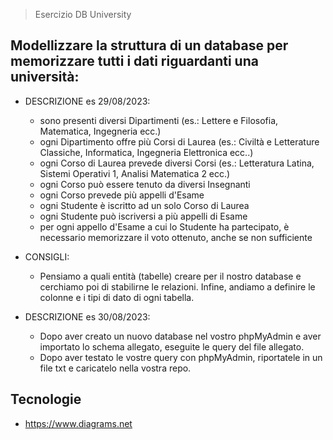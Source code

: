 > Esercizio DB University

## Modellizzare la struttura di un database per memorizzare tutti i dati riguardanti una università:

- DESCRIZIONE es 29/08/2023:
  - sono presenti diversi Dipartimenti (es.: Lettere e Filosofia, Matematica, Ingegneria ecc.)
  - ogni Dipartimento offre più Corsi di Laurea (es.: Civiltà e Letterature Classiche, Informatica, Ingegneria Elettronica ecc..)
  - ogni Corso di Laurea prevede diversi Corsi (es.: Letteratura Latina, Sistemi Operativi 1, Analisi Matematica 2 ecc.)
  - ogni Corso può essere tenuto da diversi Insegnanti
  - ogni Corso prevede più appelli d'Esame
  - ogni Studente è iscritto ad un solo Corso di Laurea
  - ogni Studente può iscriversi a più appelli di Esame
  - per ogni appello d'Esame a cui lo Studente ha partecipato, è necessario memorizzare il voto ottenuto, anche se non sufficiente

- CONSIGLI:
  - Pensiamo a quali entità (tabelle) creare per il nostro database e cerchiamo poi di stabilirne le relazioni. Infine, andiamo a definire le colonne e i tipi di dato di ogni tabella.

- DESCRIZIONE es 30/08/2023:
  - Dopo aver creato un nuovo database nel vostro phpMyAdmin e aver importato lo schema allegato, eseguite le query del file allegato.
  - Dopo aver testato le vostre query con phpMyAdmin, riportatele in un file txt e caricatelo nella vostra repo.

## Tecnologie

- https://www.diagrams.net